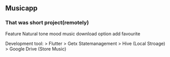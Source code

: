 ## Musicapp
### That was short project(remotely)

  Feature
 Natural tone
 mood music
   download option
  add favourite

  Development tool:
    > Flutter
    > Getx Statemanagement
    > Hive (Local Stroage)
    > Google Drive (Store Music)
    

